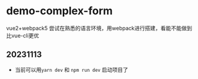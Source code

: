 # demo-complex-form
vue2+webpack5 尝试在熟悉的语言环境，用webpack进行搭建，看能不能做到比vue-cli更优

## 20231113
- 当前可以用`yarn dev` 和 `npm run dev` 启动项目了